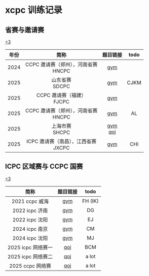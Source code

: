 # xcpc 训练记录

## 省赛与邀请赛

[<3](/Invitational/)

|年份|简称|题目链接|todo|
|:-:|:-:|:-:|:-:|
|2024|CCPC 邀请赛（郑州），河南省赛<br>HNCPC|[gym](https://codeforces.com/gym/105158)|
|2025|山东省赛 <br>SDCPC|[gym](https://codeforces.com/gym/105930)|CJKM
|2025|CCPC 邀请赛（福建）<br>FJCPC|[gym](https://codeforces.com/gym/105977)|
|2025|CCPC 邀请赛（郑州），河南省赛<br>HNCPC|[gym](https://codeforces.com/gym/105941)|AL
|2025|上海市赛 <br>SHCPC|[gym](https://codeforces.com/gym/105992) <br> [qoj](https://jiang.ly/contest/2238)|
|2025|ICPC 邀请赛（南昌），江西省赛 <br>JXCPC|[gym](https://codeforces.com/gym/105911)|CHI


## ICPC 区域赛与 CCPC 国赛

[<3](./Regional/)

|简称|题目链接|todo|
|:-:|:-:|:-:|
|2021 ccpc 威海|[gym](https://codeforces.com/gym/103428)|FH (IK)
|2022 icpc 济南|[gym](https://codeforces.com/gym/104076)|DG
|2022 icpc 沈阳|[gym](https://codeforces.com/gym/104160)|EJ
|2024 icpc 南京|[gym](https://codeforces.com/gym/105484)|CM
|2024 icpc 沈阳|[gym](https://codeforces.com/gym/105578)|MJ
|2025 icpc 网络赛一|[qoj](https://qoj.ac/contest/2513)|BCM
|2025 icpc 网络赛二|[qoj](https://qoj.ac/contest/2524)|a lot
|2025 ccpc 网络赛|[qoj](https://qoj.ac/contest/2534)|a lot
